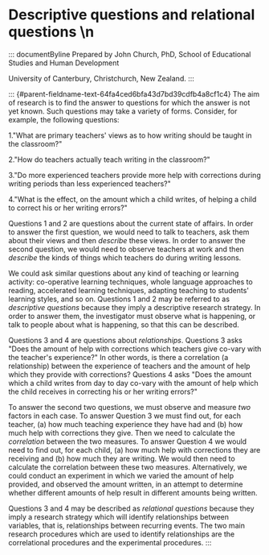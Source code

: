 # Descriptive questions and relational questions \n

::: documentByline
Prepared by John Church, PhD, School of Educational Studies and Human
Development

University of Canterbury, Christchurch, New Zealand.
:::

::: {#parent-fieldname-text-64fa4ced6bfa43d7bd39cdfb4a8cf1c4}
The aim of research is to find the answer to questions for which the
answer is not yet known. Such questions may take a variety of forms.
Consider, for example, the following questions:

1."What are primary teachers\' views as to how writing should be taught
in the classroom?"

2."How do teachers actually teach writing in the classroom?"

3."Do more experienced teachers provide more help with corrections
during writing periods than less experienced teachers?"

4."What is the effect, on the amount which a child writes, of helping a
child to correct his or her writing errors?"

Questions 1 and 2 are questions about the current state of affairs. In
order to answer the first question, we would need to talk to teachers,
ask them about their views and then *describe* these views. In order to
answer the second question, we would need to observe teachers at work
and then *describe* the kinds of things which teachers do during writing
lessons.

We could ask similar questions about any kind of teaching or learning
activity: co-operative learning techniques, whole language approaches to
reading, accelerated learning techniques, adapting teaching to
students\' learning styles, and so on. Questions 1 and 2 may be referred
to as *descriptive questions* because they imply a descriptive research
strategy. In order to answer them, the investigator must observe what is
happening, or talk to people about what is happening, so that this can
be described.

Questions 3 and 4 are questions about *relationships*. Questions 3 asks
"Does the amount of help with corrections which teachers give co-vary
with the teacher\'s experience?" In other words, is there a correlation
(a relationship) between the experience of teachers and the amount of
help which they provide with corrections? Questions 4 asks "Does the
amount which a child writes from day to day co-vary with the amount of
help which the child receives in correcting his or her writing errors?"

To answer the second two questions, we must observe and measure *two*
factors in each case. To answer Question 3 we must find out, for each
teacher, (a) how much teaching experience they have had and (b) how much
help with corrections they give. Then we need to calculate the
*correlation* between the two measures. To answer Question 4 we would
need to find out, for each child, (a) how much help with corrections
they are receiving and (b) how much they are writing. We would then need
to calculate the correlation between these two measures. Alternatively,
we could conduct an experiment in which we varied the amount of help
provided, and observed the amount written, in an attempt to determine
whether different amounts of help result in different amounts being
written.

Questions 3 and 4 may be described as *relational questions* because
they imply a research strategy which will identify relationships between
variables, that is, relationships between recurring events. The two main
research procedures which are used to identify relationships are the
correlational procedures and the experimental procedures.
:::
